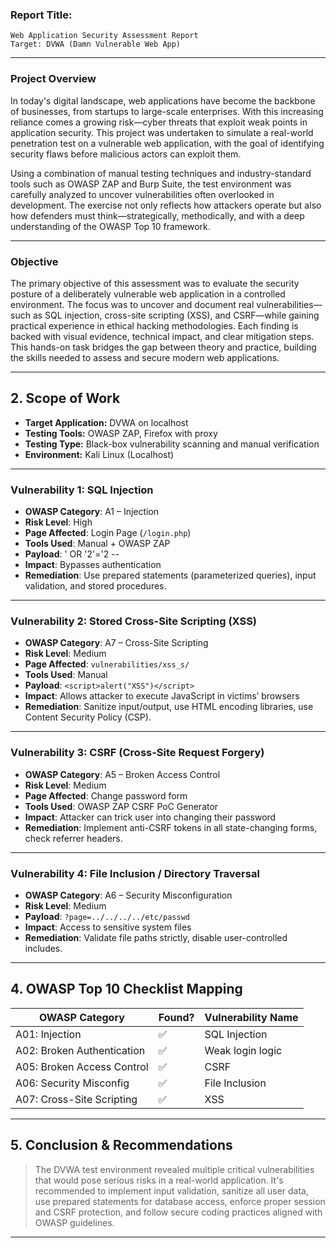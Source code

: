 ### Report Title:

```
Web Application Security Assessment Report
Target: DVWA (Damn Vulnerable Web App)
```

---

### **Project Overview**

In today's digital landscape, web applications have become the backbone of businesses, from startups to large-scale enterprises. With this increasing reliance comes a growing risk—cyber threats that exploit weak points in application security. This project was undertaken to simulate a real-world penetration test on a vulnerable web application, with the goal of identifying security flaws before malicious actors can exploit them.

Using a combination of manual testing techniques and industry-standard tools such as OWASP ZAP and Burp Suite, the test environment was carefully analyzed to uncover vulnerabilities often overlooked in development. The exercise not only reflects how attackers operate but also how defenders must think—strategically, methodically, and with a deep understanding of the OWASP Top 10 framework.

---

###  **Objective**

The primary objective of this assessment was to evaluate the security posture of a deliberately vulnerable web application in a controlled environment. The focus was to uncover and document real vulnerabilities—such as SQL injection, cross-site scripting (XSS), and CSRF—while gaining practical experience in ethical hacking methodologies. Each finding is backed with visual evidence, technical impact, and clear mitigation steps. This hands-on task bridges the gap between theory and practice, building the skills needed to assess and secure modern web applications.

---

## 2. **Scope of Work**

* **Target Application:** DVWA on localhost
* **Testing Tools:** OWASP ZAP, Firefox with proxy
* **Testing Type:** Black-box vulnerability scanning and manual verification
* **Environment:** Kali Linux (Localhost)

---

### Vulnerability 1: SQL Injection

* **OWASP Category**: A1 – Injection
* **Risk Level**: High
* **Page Affected**: Login Page (`/login.php`)
* **Tools Used**: Manual + OWASP ZAP
* **Payload**: ' OR '2'='2 --
* **Impact**: Bypasses authentication
* **Remediation**: Use prepared statements (parameterized queries), input validation, and stored procedures.

---

### Vulnerability 2: Stored Cross-Site Scripting (XSS)

* **OWASP Category**: A7 – Cross-Site Scripting
* **Risk Level**: Medium
* **Page Affected**: `vulnerabilities/xss_s/`
* **Tools Used**: Manual
* **Payload**: `<script>alert("XSS")</script>`
* **Impact**: Allows attacker to execute JavaScript in victims’ browsers
* **Remediation**: Sanitize input/output, use HTML encoding libraries, use Content Security Policy (CSP).

---

### Vulnerability 3: CSRF (Cross-Site Request Forgery)

* **OWASP Category**: A5 – Broken Access Control
* **Risk Level**: Medium
* **Page Affected**: Change password form
* **Tools Used**: OWASP ZAP CSRF PoC Generator
* **Impact**: Attacker can trick user into changing their password
* **Remediation**: Implement anti-CSRF tokens in all state-changing forms, check referrer headers.

---

### Vulnerability 4: File Inclusion / Directory Traversal

* **OWASP Category**: A6 – Security Misconfiguration
* **Risk Level**: Medium
* **Payload**: `?page=../../../../etc/passwd`
* **Impact**: Access to sensitive system files
* **Remediation**: Validate file paths strictly, disable user-controlled includes.

---

## 4. **OWASP Top 10 Checklist Mapping**

| OWASP Category                 | Found? | Vulnerability Name |
| ------------------------------ | ------ | ------------------ |
| A01: Injection                 | ✅      | SQL Injection      |
| A02: Broken Authentication     | ✅      | Weak login logic   |
| A05: Broken Access Control     | ✅      | CSRF               |
| A06: Security Misconfig        | ✅      | File Inclusion     |
| A07: Cross-Site Scripting      | ✅      | XSS                |

---

## 5. **Conclusion & Recommendations**
> The DVWA test environment revealed multiple critical vulnerabilities that would pose serious risks in a real-world application. It's recommended to implement input validation, sanitize all user data, use prepared statements for database access, enforce proper session and CSRF protection, and follow secure coding practices aligned with OWASP guidelines.

---
